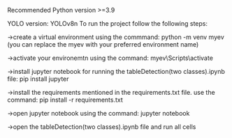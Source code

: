 Recommended Python version >=3.9

YOLO version: YOLOv8n
To run the project follow the following steps:

->create a virtual environment using the commmand:
  python -m venv myev
  (you can replace the myev with your preferred environment name)
  
->activate your environemtn using the command:
  myev\Scripts\activate
  
->install jupyter notebook for running the tableDetection(two classes).ipynb file: 
  pip install jupyter

->install the requirements mentioned in the requirements.txt file. use the command:
  pip install -r requirements.txt

->open jupyter notebook using the command:
  jupyter notebook

->open the tableDetection(two classes).ipynb file and run all cells
  
